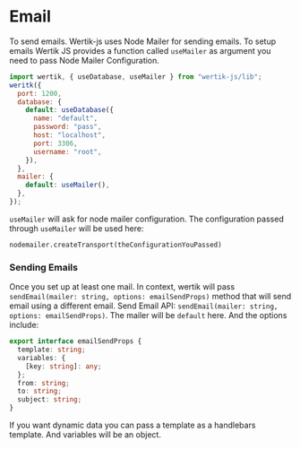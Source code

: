 # Email

To send emails. Wertik-js uses Node Mailer for sending emails. To setup emails Wertik JS provides a function called `useMailer` as argument you need to pass Node Mailer Configuration.

```js
import wertik, { useDatabase, useMailer } from "wertik-js/lib";
weritk({
  port: 1200,
  database: {
    default: useDatabase({
      name: "default",
      password: "pass",
      host: "localhost",
      port: 3306,
      username: "root",
    }),
  },
  mailer: {
    default: useMailer(),
  },
});
```

`useMailer` will ask for node mailer configuration. The configuration passed through `useMailer` will be used here:

`nodemailer.createTransport(theConfigurationYouPassed)`

### Sending Emails

Once you set up at least one mail. In context, wertik will pass `sendEmail(mailer: string, options: emailSendProps)` method that will send email using a different email. Send Email API: `sendEmail(mailer: string, options: emailSendProps)`. The mailer will be `default` here. And the options include:

```typescript
export interface emailSendProps {
  template: string;
  variables: {
    [key: string]: any;
  };
  from: string;
  to: string;
  subject: string;
}
```

If you want dynamic data you can pass a template as a handlebars template. And variables will be an object.
